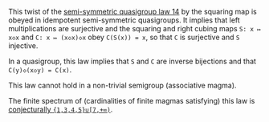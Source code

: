 This twist of the [semi-symmetric quasigroup law 14](https://teorth.github.io/equational_theories/implications/?14) by the squaring map is obeyed in idempotent semi-symmetric quasigroups.  It implies that left multiplications are surjective and the squaring and right cubing maps `S: x ↦ x◇x` and `C: x ↦ (x◇x)◇x` obey `C(S(x)) = x`, so that `C` is surjective and `S` injective.

In a quasigroup, this law implies that `S` and `C` are inverse bijections and that `C(y)◇(x◇y) = C(x)`.

This law cannot hold in a non-trivial semigroup (associative magma).

The finite spectrum of (cardinalities of finite magmas satisfying) this law is [conjecturally `{1,3,4,5}∪[7,+∞)`](https://leanprover.zulipchat.com/#narrow/channel/458659-Equational/topic/Order.203.20Spectra/with/527073087).
